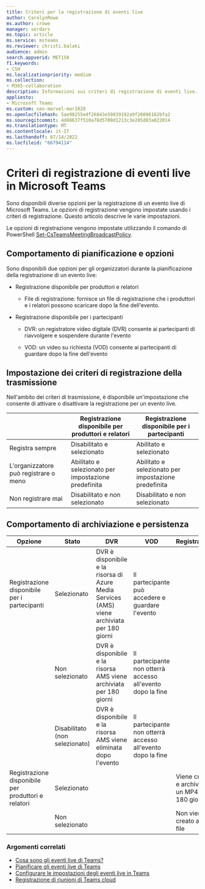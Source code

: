 ```yaml
---
title: Criteri per la registrazione di eventi live
author: CarolynRowe
ms.author: crowe
manager: serdars
ms.topic: article
ms.service: msteams
ms.reviewer: christi.balaki
audience: admin
search.appverid: MET150
f1.keywords:
- CSH
ms.localizationpriority: medium
ms.collection:
- M365-collaboration
description: Informazioni sui criteri di registrazione di eventi live.
appliesto:
- Microsoft Teams
ms.custom: seo-marvel-mar2020
ms.openlocfilehash: 5ae98255edf26843e59839192a9f20096182bfa2
ms.sourcegitcommit: 4d88637f510a78d5709d1213c3e285d83a022014
ms.translationtype: MT
ms.contentlocale: it-IT
ms.lasthandoff: 07/14/2022
ms.locfileid: "66794114"
---
```

# <a name="live-event-recording-policies-in-microsoft-teams"></a>Criteri di registrazione di eventi live in Microsoft Teams

Sono disponibili diverse opzioni per la registrazione di un evento live di Microsoft Teams. Le opzioni di registrazione vengono impostate usando i criteri di registrazione. Questo articolo descrive le varie impostazioni.

Le opzioni di registrazione vengono impostate utilizzando il comando di PowerShell [Set-CsTeamsMeetingBroadcastPolicy](/powershell/module/skype/set-csteamsmeetingbroadcastpolicy).

## <a name="scheduling-and-option-behaviors"></a>Comportamento di pianificazione e opzioni

Sono disponibili due opzioni per gli organizzatori durante la pianificazione della registrazione di un evento live:

- Registrazione disponibile per produttori e relatori

  - File di registrazione: fornisce un file di registrazione che i produttori e i relatori possono scaricare dopo la fine dell'evento.

- Registrazione disponibile per i partecipanti

  - DVR: un registratore video digitale (DVR) consente ai partecipanti di riavvolgere e sospendere durante l'evento

  - VOD: un video su richiesta (VOD) consente ai partecipanti di guardare dopo la fine dell'evento

## <a name="broadcast-recording-policy-setting"></a>Impostazione dei criteri di registrazione della trasmissione

Nell'ambito dei criteri di trasmissione, è disponibile un'impostazione che consente di attivare o disattivare la registrazione per un evento live.

| &nbsp;| Registrazione disponibile per produttori e relatori | Registrazione disponibile per i partecipanti |
| ------------------------------- | ---------------------------------------------------- | ------------------------------------- |
| Registra sempre               | Disabilitato e selezionato                                | Abilitato e selezionato         |
| L'organizzatore può registrare o meno | Abilitato e selezionato per impostazione predefinita                  | Abilitato e selezionato per impostazione predefinita   |
| Non registrare mai               | Disabilitato e non selezionato                            | Disabilitato e non selezionato      |

## <a name="storage-and-persistence-behavior"></a>Comportamento di archiviazione e persistenza

| Opzione                                       | Stato   | DVR                                                   | VOD                                                     | Registrazione                |
| ------------------------------------------------ | ------------ | --------------------------------------------------------- | ----------------------------------------------------------- | ---------------------------- |
| Registrazione disponibile per i partecipanti | Selezionato     | DVR è disponibile e la risorsa di Azure Media Services (AMS) viene archiviata per 180 giorni | Il partecipante può accedere e guardare l'evento                     |                              |
|                                                  | Non selezionato | DVR è disponibile e la risorsa AMS viene archiviata per 180 giorni | Il partecipante non otterrà accesso all'evento dopo la fine |                              |
||Disabilitato (non selezionato)|DVR è disponibile e la risorsa AMS viene eliminata dopo l'evento|Il partecipante non otterrà accesso all'evento dopo la fine||
| Registrazione disponibile per produttori e relatori | Selezionato     |                                                           |                                                             | Viene creato e archiviato un MP4 per 180 giorni |
|                                                  | Non selezionato |                                                           |                                                             | Non viene creato alcun file           |

### <a name="related-topics"></a>Argomenti correlati

- [Cosa sono gli eventi live di Teams?](what-are-teams-live-events.md)
- [Pianificare gli eventi live di Teams](plan-for-teams-live-events.md)
- [Configurare le impostazioni degli eventi live in Teams](configure-teams-live-events.md)
- [Registrazione di riunioni di Teams cloud](../cloud-recording.md)
